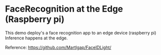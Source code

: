FaceRecognition at the Edge (Raspberry pi)
=====================================

This demo deploy's a face recognition app to an edge device (raspberry pi)
Inference happens at the edge.

Reference: https://github.com/Martlgap/FaceIDLight/

